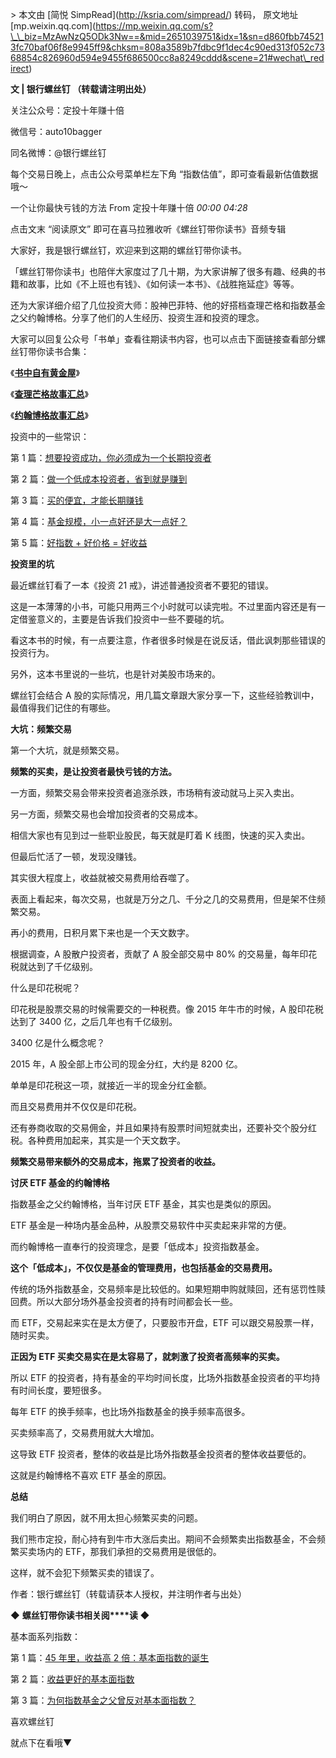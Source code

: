 \> 本文由 \[简悦 SimpRead\](http://ksria.com/simpread/) 转码， 原文地址 \[mp.weixin.qq.com\](https://mp.weixin.qq.com/s?\_\_biz=MzAwNzQ5ODk3Nw==&mid=2651039751&idx=1&sn=d860fbb745213fc70baf06f8e9945ff9&chksm=808a3589b7fdbc9f1dec4c90ed313f052c7368854c826960d594e9455f686500cc8a8249cddd&scene=21#wechat\_redirect)

 **文 | 银行螺丝钉 （转载请注明出处）**

关注公众号：定投十年赚十倍

微信号：auto10bagger

同名微博：@银行螺丝钉  

每个交易日晚上，点击公众号菜单栏左下角 “指数估值”，即可查看最新估值数据哦～

一个让你最快亏钱的方法 From 定投十年赚十倍 _00:00_ _04:28_

点击文末 “阅读原文” 即可在喜马拉雅收听《螺丝钉带你读书》音频专辑  

大家好，我是银行螺丝钉，欢迎来到这期的螺丝钉带你读书。

「螺丝钉带你读书」也陪伴大家度过了几十期，为大家讲解了很多有趣、经典的书籍和故事，比如《不上班也有钱》、《如何读一本书》、《战胜拖延症》等等。

还为大家详细介绍了几位投资大师：股神巴菲特、他的好搭档查理芒格和指数基金之父约翰博格。分享了他们的人生经历、投资生涯和投资的理念。

大家可以回复公众号「书单」查看往期读书内容，也可以点击下面链接查看部分螺丝钉带你读书合集：

《[**书中自有黄金屋**](http://mp.weixin.qq.com/s?__biz=MzAwNzQ5ODk3Nw==&mid=2651035952&idx=1&sn=b9c5a2afad856a8651f5034950f4dcac&chksm=808a04beb7fd8da80033025188a841673515aac1d0ec36e590e29d33a7a58576b362adbd958e&scene=21#wechat_redirect)》

《[**查理芒格故事汇总**](http://mp.weixin.qq.com/s?__biz=MzAwNzQ5ODk3Nw==&mid=2651036935&idx=2&sn=83f3fd9c227cee04eca26c2a52292cca&chksm=808a0089b7fd899f84c52a86fbf970b479a217ec6719f41f2763d76a105c17ffdd9243415fb4&scene=21#wechat_redirect)》

《[**约翰博格故事汇总**](http://mp.weixin.qq.com/s?__biz=MzAwNzQ5ODk3Nw==&mid=2651038207&idx=2&sn=0dc766cd2a44f8a050eda4e77caba220&chksm=808a3c71b7fdb56776a3b959d7e554001826ec2b96ea93beae6d1e80fd1df0e1d658838a9149&scene=21#wechat_redirect)》

投资中的一些常识：

第 1 篇：[想要投资成功，你必须成为一个长期投资者](http://mp.weixin.qq.com/s?__biz=MzAwNzQ5ODk3Nw==&mid=2651039456&idx=1&sn=f36a97794a2e292ee5c2df9d6d8c1f01&chksm=808a3b6eb7fdb278db7f40dfa6f9e1bd71297a91c61b2654e0d7a7d90239df20eac4c683d52a&scene=21#wechat_redirect)

第 2 篇：[做一个低成本投资者，省到就是赚到](http://mp.weixin.qq.com/s?__biz=MzAwNzQ5ODk3Nw==&mid=2651039514&idx=1&sn=173a487601c4e972edc87c159c23d1b7&chksm=808a3a94b7fdb3821b477ceca48447ad32156a220a58966159392f91ab8a8a474ca69dc12ad8&scene=21#wechat_redirect) 

第 3 篇：[买的便宜，才能长期赚钱](http://mp.weixin.qq.com/s?__biz=MzAwNzQ5ODk3Nw==&mid=2651039574&idx=1&sn=3998add97172d4713efdd24a971fbc67&chksm=808a3ad8b7fdb3ce23d4c8eece0e47f8d4c1bec2555ccb2c2fa0c5bead76429999f160a8e43e&scene=21#wechat_redirect)

第 4 篇：[基金规模，小一点好还是大一点好？](http://mp.weixin.qq.com/s?__biz=MzAwNzQ5ODk3Nw==&mid=2651039631&idx=1&sn=5434ae12d91d6d75e37024a957a16eb1&chksm=808a3a01b7fdb31724c8ac95022815085df882f6b31511950ba170d14a99ff9be5fb31e9c6b6&scene=21#wechat_redirect) 

第 5 篇：[好指数 + 好价格 = 好收益](http://mp.weixin.qq.com/s?__biz=MzAwNzQ5ODk3Nw==&mid=2651039693&idx=1&sn=dd8482f81bd300a4f683d3c2da01da00&chksm=808a3a43b7fdb35538ce0a7901ce03af9f11ce025367e0b3a53b175e9879e5f50b4b5d1ff7bc&scene=21#wechat_redirect) 

**投资里的坑**

最近螺丝钉看了一本《投资 21 戒》，讲述普通投资者不要犯的错误。

这是一本薄薄的小书，可能只用两三个小时就可以读完啦。不过里面内容还是有一定借鉴意义的，主要是告诉我们投资中一些不要碰的坑。

看这本书的时候，有一点要注意，作者很多时候是在说反话，借此讽刺那些错误的投资行为。

另外，这本书里说的一些坑，也是针对美股市场来的。

螺丝钉会结合 A 股的实际情况，用几篇文章跟大家分享一下，这些经验教训中，最值得我们记住的有哪些。

**大坑：频繁交易**

第一个大坑，就是频繁交易。

**频繁的买卖，是让投资者最快亏钱的方法。**

一方面，频繁交易会带来投资者追涨杀跌，市场稍有波动就马上买入卖出。

另一方面，频繁交易也会增加投资者的交易成本。

相信大家也有见到过一些职业股民，每天就是盯着 K 线图，快速的买入卖出。

但最后忙活了一顿，发现没赚钱。

其实很大程度上，收益就被交易费用给吞噬了。

表面上看起来，每次交易，也就是万分之几、千分之几的交易费用，但是架不住频繁交易。

再小的费用，日积月累下来也是一个天文数字。

根据调查，A 股散户投资者，贡献了 A 股全部交易中 80% 的交易量，每年印花税就达到了千亿级别。

什么是印花税呢？

印花税是股票交易的时候需要交的一种税费。像 2015 年牛市的时候，A 股印花税达到了 3400 亿，之后几年也有千亿级别。

3400 亿是什么概念呢？

2015 年，A 股全部上市公司的现金分红，大约是 8200 亿。

单单是印花税这一项，就接近一半的现金分红金额。

而且交易费用并不仅仅是印花税。

还有券商收取的交易佣金，并且如果持有股票时间短就卖出，还要补交个股分红税。各种费用加起来，其实是一个天文数字。

**频繁交易带来额外的交易成本，拖累了投资者的收益。**

**讨厌 ETF 基金的约翰博格**

指数基金之父约翰博格，当年讨厌 ETF 基金，其实也是类似的原因。

ETF 基金是一种场内基金品种，从股票交易软件中买卖起来非常的方便。

而约翰博格一直奉行的投资理念，是要「低成本」投资指数基金。

**这个「低成本」，不仅仅是基金的管理费用，也包括基金的交易费用。**

传统的场外指数基金，交易频率是比较低的。如果短期申购就赎回，还有惩罚性赎回费。所以大部分场外基金投资者的持有时间都会长一些。

而 ETF，交易起来实在是太方便了，只要股市开盘，ETF 可以跟交易股票一样，随时买卖。

**正因为 ETF 买卖交易实在是太容易了，就刺激了投资者高频率的买卖。**

所以 ETF 的投资者，持有基金的平均时间长度，比场外指数基金投资者的平均持有时间长度，要短很多。

每年 ETF 的换手频率，也比场外指数基金的换手频率高很多。

买卖频率高了，交易费用就大大增加。

这导致 ETF 投资者，整体的收益是比场外指数基金投资者的整体收益要低的。

这就是约翰博格不喜欢 ETF 基金的原因。

**总结**

我们明白了原因，就不用太担心频繁买卖的问题。

我们熊市定投，耐心持有到牛市大涨后卖出。期间不会频繁卖出指数基金，不会频繁买卖场内的 ETF，那我们承担的交易费用是很低的。  

这样，就不会犯下频繁买卖的错误了。

作者：银行螺丝钉（转载请获本人授权，并注明作者与出处）

**◆** **螺丝钉带你读书相关阅****读 ◆**

基本面系列指数：

第 1 篇：[45 年里，收益高 2 倍：基本面指数的诞生](http://mp.weixin.qq.com/s?__biz=MzAwNzQ5ODk3Nw==&mid=2651038597&idx=1&sn=c51110d262104e4b5876482428a0295e&chksm=808a3e0bb7fdb71d78a6b8d14d783f24ca33924abc57f5446978393d0d94c152c01d7146babb&scene=21#wechat_redirect)

第 2 篇：[收益更好的基本面指数](http://mp.weixin.qq.com/s?__biz=MzAwNzQ5ODk3Nw==&mid=2651038650&idx=1&sn=2200a20603c76c334d80870bbc64574d&chksm=808a3e34b7fdb722d7b7f9df010e2d161d5598f6d25d6f6df77486070a0a1aa768e3fd264b1a&scene=21#wechat_redirect)

第 3 篇：[为何指数基金之父曾反对基本面指数？](http://mp.weixin.qq.com/s?__biz=MzAwNzQ5ODk3Nw==&mid=2651038711&idx=1&sn=209728a75eabbb9b4f85f17055005c6a&chksm=808a3e79b7fdb76f39fd6e37f6e3cb36a5ec269102e15212dbd3fe1466c5115fca937f794518&scene=21#wechat_redirect)

喜欢螺丝钉

就点下在看哦▼